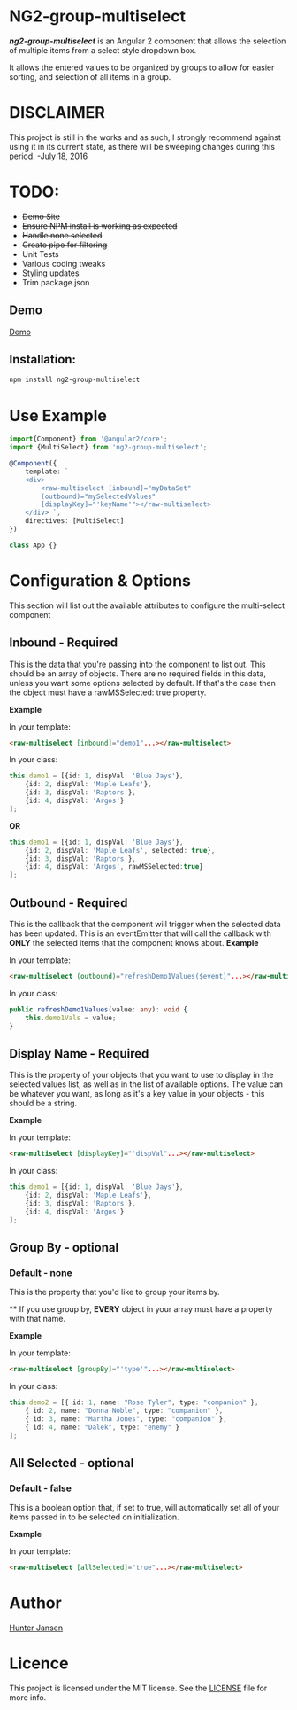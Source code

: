 # NG2-group-multiselect

***ng2-group-multiselect*** is an Angular 2 component that allows the selection of multiple items from a select style dropdown box.

It allows the entered values to be organized by groups to allow for easier sorting, and selection of all items in a group.

# **DISCLAIMER** 
This project is still in the works and as such, I strongly recommend against using it in its current state, as there will be sweeping changes during this period.
-July 18, 2016

# TODO:

 * ~~Demo Site~~
 * ~~Ensure NPM install is working as expected~~
 * ~~Handle none selected~~
 * ~~Create pipe for filtering~~
 * Unit Tests
 * Various coding tweaks
 * Styling updates
 * Trim package.json


## Demo
[Demo](hyperwidget.com/ng2-group-multiselect)

## Installation:

```bash
npm install ng2-group-multiselect
```

# Use Example

```typescript
import{Component} from '@angular2/core';
import {MultiSelect} from 'ng2-group-multiselect';

@Component({
    template: `
    <div>
        <raw-multiselect [inbound]="myDataSet" 
        (outbound)="mySelectedValues"
        [displayKey]="'keyName'"></raw-multiselect>
    </div> `,
    directives: [MultiSelect]
})

class App {}
```

# Configuration & Options
This section will list out the available attributes to configure the multi-select component

## Inbound - **Required**
This is the data that you're passing into the component to list out. This should be an array of objects. There are no required fields in this data, unless you want some options selected by default. 
If that's the case then the object must have a rawMSSelected: true property.

**Example**

In your template:
```html
<raw-multiselect [inbound]="demo1"...></raw-multiselect>
```
In your class:
```typescript
this.demo1 = [{id: 1, dispVal: 'Blue Jays'}, 
    {id: 2, dispVal: 'Maple Leafs'}, 
    {id: 3, dispVal: 'Raptors'}, 
    {id: 4, dispVal: 'Argos'}
];
```
**OR**
```typescript
this.demo1 = [{id: 1, dispVal: 'Blue Jays'}, 
    {id: 2, dispVal: 'Maple Leafs', selected: true}, 
    {id: 3, dispVal: 'Raptors'}, 
    {id: 4, dispVal: 'Argos', rawMSSelected:true}
];
```

## Outbound - **Required**
This is the callback that the component will trigger when the selected data has been updated. This is an eventEmitter that will call the callback with **ONLY** the selected items that the component knows about.
**Example**

In your template:
```html
<raw-multiselect (outbound)="refreshDemo1Values($event)"...></raw-multiselect>
```   
In your class:
```typescript
public refreshDemo1Values(value: any): void {
    this.demo1Vals = value;
}
```

## Display Name - **Required**
This is the property of your objects that you want to use to display in the selected values list, as well as in the list of available options. The value can be whatever you want, as long as it's a key value in your objects - this should be a string.

**Example**

In your template:
```html
<raw-multiselect [displayKey]="'dispVal"...></raw-multiselect>
```
In your class:
```typescript
this.demo1 = [{id: 1, dispVal: 'Blue Jays'}, 
    {id: 2, dispVal: 'Maple Leafs'}, 
    {id: 3, dispVal: 'Raptors'}, 
    {id: 4, dispVal: 'Argos'}
];
```

## Group By - optional
### Default - none
This is the property that you'd like to group your items by.

** If you use group by, **EVERY** object in your array must have a property with that name.

**Example**

In your template:
```html
<raw-multiselect [groupBy]="'type'"...></raw-multiselect>
```
In your class:
```typescript
this.demo2 = [{ id: 1, name: "Rose Tyler", type: "companion" }, 
    { id: 2, name: "Donna Noble", type: "companion" }, 
    { id: 3, name: "Martha Jones", type: "companion" }, 
    { id: 4, name: "Dalek", type: "enemy" }
];
```

## All Selected - optional
### Default - false
This is a boolean option that, if set to true, will automatically set all of your items passed in to be selected on initialization.

**Example**

In your template:
```html
<raw-multiselect [allSelected]="true"...></raw-multiselect>
```


# Author
[Hunter Jansen](github.com/rawkamatic)

# Licence

This project is licensed under the MIT license. See the [LICENSE](LICENSE) file for more info.